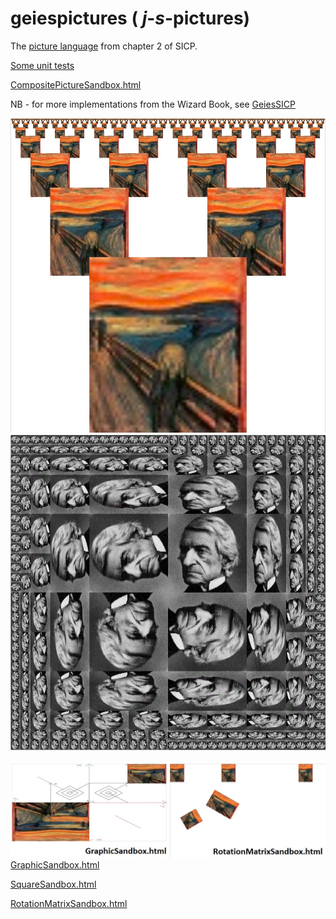 # geiespictures   ( _j_-_s_-pictures)

The [picture language](https://mitpress.mit.edu/sites/default/files/sicp/full-text/book/book-Z-H-15.html#%_sec_2.2.4) from chapter 2 of SICP.

[Some unit tests](http://rawgit.com/Muzietto/geiespictures/master/MochaGeiespicturesTests.html)

[CompositePictureSandbox.html](http://rawgit.com/Muzietto/geiespictures/master/CompositePictureSandbox.html)

NB - for more implementations from the Wizard Book, see [GeiesSICP](https://github.com/Muzietto/geiessicp)

![alt image](/img/screams.jpg)
![alt image](/img/my_rogers.jpg)

![alt image](/img/sandboxes.jpg)
[GraphicSandbox.html](http://rawgit.com/Muzietto/geiespictures/master/GraphicSandbox.html)

[SquareSandbox.html](http://rawgit.com/Muzietto/geiespictures/master/SquareSandbox.html)

[RotationMatrixSandbox.html](http://rawgit.com/Muzietto/geiespictures/master/RotationMatrixSandbox.html)
